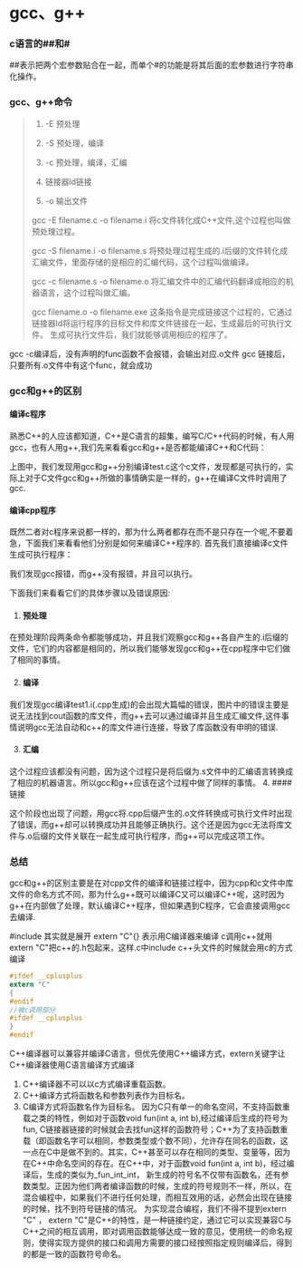 # gcc、g++


### c语言的##和#

##表示把两个宏参数贴合在一起，而单个#的功能是将其后面的宏参数进行字符串化操作。

### gcc、g++命令

> 1. -E 预处理
>
> 2. -S 预处理，编译
>
> 3. -c 预处理，编译，汇编
>
> 4. 链接器ld链接
>
> 5. -o 输出文件
>
> gcc -E filename.c -o filename.i 
> 将c文件转化成C++文件,这个过程也叫做预处理过程。
>
> gcc -S filename.i -o filename.s 
> 将预处理过程生成的.i后缀的文件转化成汇编文件，里面存储的是相应的汇编代码，这个过程叫做编译。
>
> gcc -c filename.s -o filename.o 
> 将汇编文件中的汇编代码翻译成相应的机器语言，这个过程叫做汇编。
>
> gcc filename.o -o filename.exe 
> 这条指令是完成链接这个过程的，它通过链接器ld将运行程序的目标文件和库文件链接在一起，生成最后的可执行文件。
> 生成可执行文件后，我们就能够调用相应的程序了。 

gcc -c编译后，没有声明的func函数不会报错，会输出对应.o文件
gcc 链接后，只要所有.o文件中有这个func，就会成功

### gcc和g++的区别

#### 编译c程序

熟悉C++的人应该都知道，C++是C语言的超集，编写C/C++代码的时候，有人用gcc，也有人用g++,我们先来看看gcc和g++是否都能编译C++和C代码： 

上图中，我们发现用gcc和g++分别编译test.c这个c文件，发现都是可执行的，实际上对于C文件gcc和g++所做的事情确实是一样的，g++在编译C文件时调用了gcc.

#### 编译cpp程序

既然二者对c程序来说都一样的，那为什么两者都存在而不是只存在一个呢,不要着急，下面我们来看看他们分别是如何来编译C++程序的. 
首先我们直接编译c文件生成可执行程序： 

我们发现gcc报错，而g++没有报错，并且可以执行。

下面我们来看看它们的具体步骤以及错误原因:

1. #### 预处理 

在预处理阶段两条命令都能够成功，并且我们观察gcc和g++各自产生的.i后缀的文件，它们的内容都是相同的，所以我们能够发现gcc和g++在cpp程序中它们做了相同的事情。



2. #### 编译 

我们发现gcc编译test1.i(.cpp生成)的会出现大篇幅的错误，图片中的错误主要是说无法找到cout函数的库文件，而g++去可以通过编译并且生成汇编文件,这件事情说明gcc无法自动和c++的库文件进行连接，导致了库函数没有申明的错误.



3. #### 汇编 

  这个过程应该都没有问题，因为这个过程只是将后缀为.s文件中的汇编语言转换成了相应的机器语言。所以gcc和g++应该在这个过程中做了同样的事情。
4. #### 链接 

这个阶段也出现了问题，用gcc将.cpp后缀产生的.o文件转换成可执行文件时出现了错误，而g++却可以转换成功并且能够正确执行。这个还是因为gcc无法将库文件与.o后缀的文件关联在一起生成可执行程序，而g++可以完成这项工作。

### 总结

gcc和g++的区别主要是在对cpp文件的编译和链接过程中，因为cpp和c文件中库文件的命名方式不同，那为什么g++既可以编译C又可以编译C++呢，这时因为g++在内部做了处理，默认编译C++程序，但如果遇到C程序，它会直接调用gcc去编译.

#include 其实就是展开
extern "C"{} 表示用C编译器来编译
c调用c++就用extern "C"把c++的.h包起来，这样.c中include c++头文件的时候就会用c的方式编译

```c
#ifdef __cplusplus
extern "C"
{
#endif
//被c调用部分
#ifdef __cplusplus
}
#endif
```

C++编译器可以兼容并编译C语言，但优先使用C++编译方式，extern关键字让C++编译器使用C语言编译方式编译

1. C++编译器不可以以c方式编译重载函数。
2. C++编译方式将函数名和参数列表作为目标名。
3. C编译方式将函数名作为目标名。
因为C只有单一的命名空间，不支持函数重载之类的特性，例如对于函数void fun(int a, int b),经过编译后生成的符号为fun, C链接器链接的时候就会去找fun这样的函数符号；C++为了支持函数重载（即函数名字可以相同，参数类型或个数不同），允许存在同名的函数，这一点在C中是做不到的。其实，C++甚至可以存在相同的类型、变量等，因为在C++中命名空间的存在。在C++中，对于函数void fun(int a, int b)，经过编译后，生成的类似为_fun_int_int， 新生成的符号名不仅带有函数名，还有参数类型。正因为他们两者编译函数的时候，生成的符号规则不一样，所以，在混合编程中，如果我们不进行任何处理，而相互效用的话，必然会出现在链接的时候，找不到符号链接的情况。
为实现混合编程，我们不得不提到extern "C" ， extern "C"是C++的特性，是一种链接约定，通过它可以实现兼容C与C++之间的相互调用，即对调用函数能够达成一致的意见，使用统一的命名规则，使得实现方提供的接口和调用方需要的接口经按照指定规则编译后，得到的都是一致的函数符号命名。


